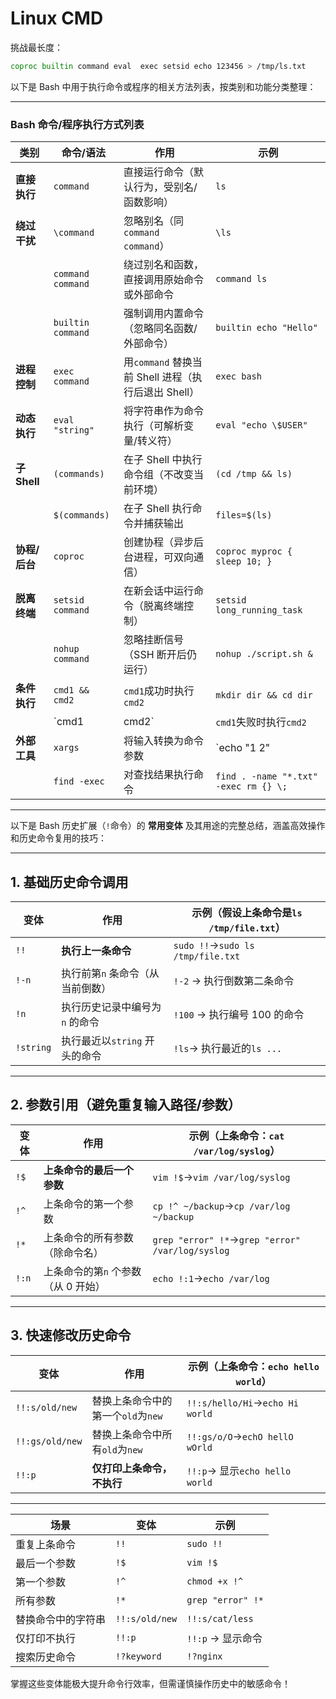 # Linux  CMD


挑战最长度：

```Bash
coproc builtin command eval  exec setsid echo 123456 > /tmp/ls.txt
```

以下是 Bash 中用于执行命令或程序的相关方法列表，按类别和功能分类整理：

---

### **Bash 命令/程序执行方式列表**

|**类别**|**命令/语法**|**作用**|**示例**|
|-|-|-|-|
|**直接执行**|`command`  |直接运行命令（默认行为，受别名/函数影响）|`ls`|
|**绕过干扰**|`\command`|忽略别名（同`command command`）|`\ls`|
||`command command`|绕过别名和函数，直接调用原始命令或外部命令|`command ls`|
||`builtin command`|强制调用内置命令（忽略同名函数/外部命令）|`builtin echo "Hello"`|
|**进程控制**|`exec command`|用`command` 替换当前 Shell 进程（执行后退出 Shell）|`exec bash`|
|**动态执行**|`eval "string"`|将字符串作为命令执行（可解析变量/转义符）|`eval "echo \$USER"`|
|**子 Shell**|`(commands)`|在子 Shell 中执行命令组（不改变当前环境）|`(cd /tmp && ls)`|
||`$(commands)`|在子 Shell 执行命令并捕获输出|`files=$(ls)`|
|**协程/后台**|`coproc`|创建协程（异步后台进程，可双向通信）|`coproc myproc { sleep 10; }`|
|**脱离终端**|`setsid command`|在新会话中运行命令（脱离终端控制）|`setsid long_running_task`|
||`nohup command`|忽略挂断信号（SSH 断开后仍运行）|`nohup ./script.sh &`|
|**条件执行**|`cmd1 && cmd2`|`cmd1`成功时执行`cmd2`|`mkdir dir && cd dir`|
||`cmd1 | cmd2`|`cmd1`失败时执行`cmd2`|`rm file|
|**外部工具**|`xargs`|将输入转换为命令参数|`echo "1 2" | xargs rm`|
||`find -exec`|对查找结果执行命令|`find . -name "*.txt" -exec rm {} \;`|


---



以下是 Bash 历史扩展（`!`命令）的 **常用变体** 及其用途的完整总结，涵盖高效操作和历史命令复用的技巧：

---

## **1. 基础历史命令调用**

|变体|作用|示例（假设上条命令是`ls /tmp/file.txt`）|
|-|-|-|
|`!!`|**执行上一条命令**|`sudo !!`→`sudo ls /tmp/file.txt`|
|`!-n`|执行前第`n` 条命令（从当前倒数）|`!-2` → 执行倒数第二条命令  |
|`!n`|执行历史记录中编号为`n` 的命令|`!100` → 执行编号 100 的命令|
|`!string`|执行最近以`string` 开头的命令|`!ls`→ 执行最近的`ls ...`|


---

## **2. 参数引用（避免重复输入路径/参数）**

|变体|作用|示例（上条命令：`cat /var/log/syslog`）|
|-|-|-|
|`!$`|**上条命令的最后一个参数**|`vim !$`→`vim /var/log/syslog`|
|`!^`|上条命令的第一个参数|`cp !^ ~/backup`→`cp /var/log ~/backup`|
|`!*`|上条命令的所有参数（除命令名）|`grep "error" !*`→`grep "error" /var/log/syslog`|
|`!:n`|上条命令的第`n` 个参数（从 0 开始）|`echo !:1`→`echo /var/log`|


---

## **3. 快速修改历史命令**

|变体|作用|示例（上条命令：`echo hello world`）|
|-|-|-|
|`!!:s/old/new`|替换上条命令中的第一个`old`为`new`|`!!:s/hello/Hi`→`echo Hi world`|
|`!!:gs/old/new`|替换上条命令中所有`old`为`new`|`!!:gs/o/O`→`echO hellO wOrld`|
|`!!:p`|**仅打印上条命令，不执行**|`!!:p`→ 显示`echo hello world`|


---

|**场景**|**变体**|**示例**|
|-|-|-|
|重复上条命令|`!!`|`sudo !!`|
|最后一个参数|`!$`|`vim !$`|
|第一个参数|`!^`|`chmod +x !^`|
|所有参数|`!*`|`grep "error" !*`|
|替换命令中的字符串|`!!:s/old/new`|`!!:s/cat/less`|
|仅打印不执行|`!!:p`|`!!:p` → 显示命令|
|搜索历史命令|`!?keyword`|`!?nginx`|


掌握这些变体能极大提升命令行效率，但需谨慎操作历史中的敏感命令！

